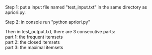 Step 1: put a input file named "test_input.txt" in the same directory as apriori.py. 

Step 2: in console run "python apriori.py"

Then in test_output.txt, there are 3 consecutive parts:  <br />
part 1: the frequent itemsets <br />
part 2: the closed itemsets <br />
part 3: the maximal itemsets
